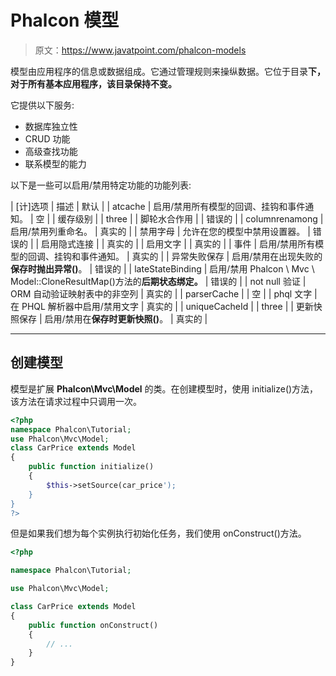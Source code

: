# Phalcon 模型

> 原文：<https://www.javatpoint.com/phalcon-models>

模型由应用程序的信息或数据组成。它通过管理规则来操纵数据。它位于目录**下，对于所有基本应用程序，该目录保持不变。**

它提供以下服务:

*   数据库独立性
*   CRUD 功能
*   高级查找功能
*   联系模型的能力

以下是一些可以启用/禁用特定功能的功能列表:

| [计]选项 | 描述 | 默认 |
| atcache | 启用/禁用所有模型的回调、挂钩和事件通知。 | 空 |
| 缓存级别 |  | three |
| 脚轮水合作用 |  | 错误的 |
| columnrenamong | 启用/禁用列重命名。 | 真实的 |
| 禁用字母 | 允许在您的模型中禁用设置器。 | 错误的 |
| 启用隐式连接 |  | 真实的 |
| 启用文字 |  | 真实的 |
| 事件 | 启用/禁用所有模型的回调、挂钩和事件通知。 | 真实的 |
| 异常失败保存 | 启用/禁用在出现失败的**保存时抛出异常()**。 | 错误的 |
| lateStateBinding | 启用/禁用 Phalcon \ Mvc \ Model::CloneResultMap()方法的**后期状态绑定。** | 错误的 |
| not null 验证 | ORM 自动验证映射表中的非空列 | 真实的 |
| parserCache |  | 空 |
| phql 文字 | 在 PHQL 解析器中启用/禁用文字 | 真实的 |
| uniqueCacheId |  | three |
| 更新快照保存 | 启用/禁用在**保存时更新快照()**。 | 真实的 |

* * *

## 创建模型

模型是扩展 **Phalcon\Mvc\Model** 的类。在创建模型时，使用 initialize()方法，该方法在请求过程中只调用一次。

```php
<?php
namespace Phalcon\Tutorial;
use Phalcon\Mvc\Model;
class CarPrice extends Model
{
    public function initialize()
    {
        $this->setSource(car_price');
    }
}
?>

```

但是如果我们想为每个实例执行初始化任务，我们使用 onConstruct()方法。

```php
<?php

namespace Phalcon\Tutorial;

use Phalcon\Mvc\Model;

class CarPrice extends Model
{
    public function onConstruct()
    {
        // ...
    }
}

```